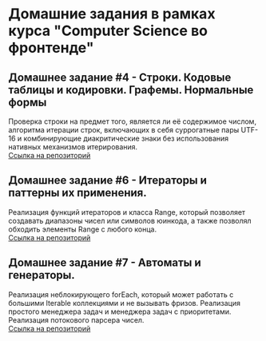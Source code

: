 # Домашние задания в рамках курса "Computer Science во фронтенде"
## Домашнее задание #4 - Строки. Кодовые таблицы и кодировки. Графемы. Нормальные формы
Проверка строки на предмет того, является ли её содержимое числом, алгоритма итерации строк, включающих в себя суррогатные пары UTF-16 и комбинирующие диакритические знаки без использования нативных механизмов итерирования.\
[Ссылка на репозиторий](https://github.com/Urooook/CSFrontend/tree/main/HW4/src)

## Домашнее задание #6 - Итераторы и паттерны их применения.

Реализация функций итераторов и класса Range, который позволяет создавать диапазоны чисел или символов юинкода, а также позволял обходить элементы Range с любого конца.\
[Ссылка на репозиторий](https://github.com/Urooook/CSFrontend/tree/main/HW6)

## Домашнее задание #7 - Автоматы и генераторы.

Реализация неблокирующего forEach, который может работать с большими Iterable коллекциями и не вызывать фризов. Реализация простого менеджера задач и менеджера задач с приоритетами. Реализация потокового парсера чисел.\
[Ссылка на репозиторий](https://github.com/Urooook/CSFrontend/tree/main/HW7/src)

